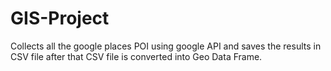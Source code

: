 # GIS-Project
Collects all the google places POI using google API and saves the results in CSV file after that CSV file is converted into Geo Data Frame. 
